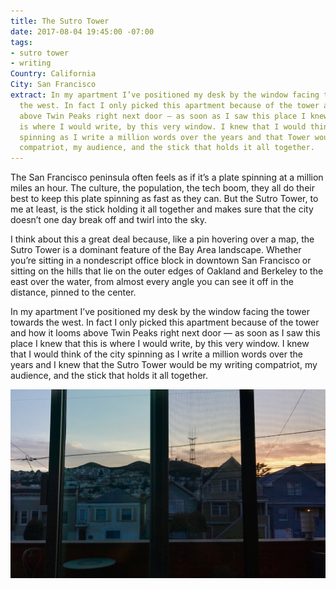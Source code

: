 ```yaml
---
title: The Sutro Tower
date: 2017-08-04 19:45:00 -07:00
tags:
- sutro tower
- writing
Country: California
City: San Francisco
extract: In my apartment I’ve positioned my desk by the window facing the tower towards
  the west. In fact I only picked this apartment because of the tower and how it looms
  above Twin Peaks right next door — as soon as I saw this place I knew that this
  is where I would write, by this very window. I knew that I would think of the city
  spinning as I write a million words over the years and that Tower would be my writing
  compatriot, my audience, and the stick that holds it all together.
---
```


The San Francisco peninsula often feels as if it’s a plate spinning at a million miles an hour. The culture, the population, the tech boom, they all do their best to keep this plate spinning as fast as they can. But the Sutro Tower, to me at least, is the stick holding it all together and makes sure that the city doesn’t one day break off and twirl into the sky. 

I think about this a great deal because, like a pin hovering over a map, the Sutro Tower is a dominant feature of the Bay Area landscape. Whether you’re sitting in a nondescript office block in downtown San Francisco or sitting on the hills that lie on the outer edges of Oakland and Berkeley to the east over the water, from almost every angle you can see it off in the distance, pinned to the center.

In my apartment I’ve positioned my desk by the window facing the tower towards the west. In fact I only picked this apartment because of the tower and how it looms above Twin Peaks right next door — as soon as I saw this place I knew that this is where I would write, by this very window. I knew that I would think of the city spinning as I write a million words over the years and I knew that the Sutro Tower would be my writing compatriot, my audience, and the stick that holds it all together.

![IMG_0531.jpg](/uploads/IMG_0531.jpg)
